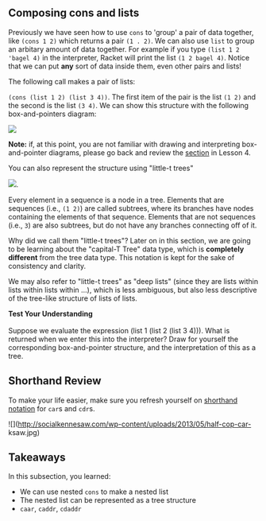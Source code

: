 ## Composing cons and lists

Previously we have seen how to use `cons` to 'group' a pair of data together,
like `(cons 1 2)` which returns a pair `(1 . 2)`. We can also use `list` to
group an arbitary amount of data together. For example if you type `(list 1 2
'bagel 4)` in the interpreter, Racket will print the list `(1 2 bagel 4)`.
Notice that we can put **any** sort of data inside them, even other pairs and lists!

The following call makes a pair of lists:

`(cons (list 1 2) (list 3 4))`. The first item of the pair is the list `(1 2)` and the second is the list `(3 4)`. We can show this structure with the following box-and-pointers diagram:

![](http://mitpress.mit.edu/sicp/full-text/book/ch2-Z-G-15.gif)

**Note:** if, at this point, you are not familiar with drawing and interpreting box-and-pointer diagrams, please go back and review the [section](http://berkeley-cs61as.github.io/textbook/representing-sequences.html) in Lesson 4.

You can also represent the structure using "little-t trees"

![](http://mitpress.mit.edu/sicp/full-text/book/ch2-Z-G-16.gif).

Every element in a sequence is a node in a tree. Elements
that are sequences (i.e., `(1 2)`) are called subtrees, where its branches have nodes containing the elements of that sequence. Elements that are not sequences (i.e., `3`) are also subtrees, but do not have any branches connecting off of it.

Why did we call them "little-t trees"? Later on in this section, we are going
to be learning about the "capital-T Tree" data type, which is **completely
different** from the tree data type. This notation is kept for the sake of consistency and clarity.

We may also refer to "little-t trees" as "deep lists" (since they are lists within lists within lists within ...), which is less ambiguous, but also less descriptive of the tree-like structure of lists of lists.

<div class="mc">
<strong>Test Your Understanding</strong><br><br>
Suppose we evaluate the expression (list 1 (list 2 (list 3 4))). What is returned when we enter this into the interpreter? Draw for yourself the corresponding box-and-pointer structure, and the interpretation of this as a tree.

<ans text="(1 2 3 4)" explanation=""></ans>
<ans text="(1 (2 (3 4)))" explanation="" correct></ans>
<ans text="(1 2 (3 4))" explanation=""></ans>
<ans text="(1 . 2 . 3 4)" explanation=""></ans>
<ans text="None of the above" explanation=""></ans>
<!-- and so on -->
</div>

## Shorthand Review

To make your life easier, make sure you refresh yourself on [shorthand notation](http://berkeley-cs61as.github.io/textbook/representing-sequences.html#sub2) for `car`s and `cdr`s.

![](http://socialkennesaw.com/wp-content/uploads/2013/05/half-cop-car-
ksaw.jpg)

## Takeaways

In this subsection, you learned:

  * We can use nested `cons` to make a nested list
  * The nested list can be represented as a tree structure
  * `caar`, `caddr`, `cdaddr`

